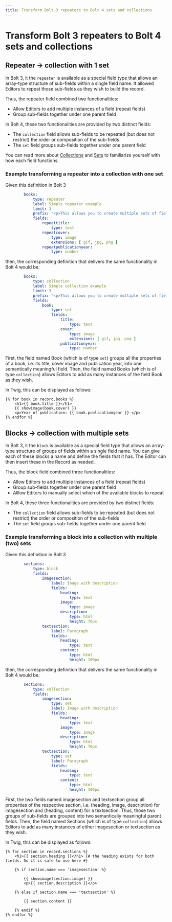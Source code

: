 ```yaml
---
title: Transform Bolt 3 repeaters to Bolt 4 sets and collections
---
```


Transform Bolt 3 repeaters to Bolt 4 sets and collections
=========================================================

## Repeater → collection with 1 set

In Bolt 3, it the `repeater` is available as a special field type
that allows an array-type structure of sub-fields within a single field name.
It allowed Editors to repeat those sub-fields as they wish to build the record.

Thus, the repeater field combined two functionalities:
* Allow Editors to add multiple instances of a field (repeat fields)
* Group sub-fields together under one parent field

In Bolt 4, these two functionalities are provided by two distinct fields:
* The `collection` field allows sub-fields to be repeated (but does not restrict)
the order or composition of the sub-fields
* The `set` field groups sub-fields together under one parent field

You can read more about [Collections][collection] and [Sets][set] to familiarize yourself with how each
field functions.

### Example transforming a repeater into a collection with one set

Given this definition in Bolt 3
```yaml
        books:
            type: repeater
            label: Simple repeater example
            limit: 3
            prefix: "<p>This allows you to create multiple sets of fields. Use the add button at the bottom to create a new empty set.</p>"
            fields:
                repeattitle:
                    type: text
                repeatcover:
                    type: image
                    extensions: [ gif, jpg, png ]
                repeatpublicationyear:
                    type: number
```

then, the corresponding definition that delivers the same functionality in Bolt 4 would be:
```yaml
        books:
            type: collection
            label: Simple collection example
            limit: 3
            prefix: "<p>This allows you to create multiple sets of fields. Use the add button at the bottom to create a new empty set.</p>"
            fields:
                book:
                    type: set
                    fields:
                        title:
                            type: text
                        cover:
                            type: image
                            extensions: [ gif, jpg. png ]
                        publicationyear:
                            type: number
```

First, the field named Book (which is of type `set`) groups all the properties of a book,
i.e. its title, cover image and publication year, into one semantically meaningful field.
Then, the field named Books (which is of type `collection`) allows Editors to add as many
instances of the field Book as they wish.

In Twig, this can be displayed as follows:

```twig
{% for book in record.books %}
    <h1>{{ book.title }}</h1>
    {{ showimage(book.cover) }}
    <p>Year of publication: {{ book.publicationyear }} </p>
{% endfor %}
```

## Blocks → collection with multiple sets

In Bolt 3, it the `block` is available as a special field type
that allows an array-type structure of groups of fields within a single field name.
You can give each of these blocks a name and define the fields that it has. 
The Editor can then insert these in the Record as needed.

Thus, the block field combined three functionalities:
* Allow Editors to add multiple instances of a field (repeat fields)
* Group sub-fields together under one parent field
* Alllow Editors to manually select which of the available blocks to repeat

In Bolt 4, these three functionalities are provided by two distinct fields:
* The `collection` field allows sub-fields to be repeated (but does not restrict)
the order or composition of the sub-fields
* The `set` field groups sub-fields together under one parent field

### Example transforming a block into a collection with multiple (two) sets

Given this definition in Bolt 3
```yaml
        sections:
            type: block
            fields:
                imagesection:
                    label: Image with description
                    fields:
                        heading:
                            type: text
                        image:
                            type: image
                        description:
                            type: html
                            height: 70px
                textsection:
                    label: Paragraph
                    fields:
                        heading:
                            type: text
                        content:
                            type: html
                            height: 100px
```

then, the corresponding definition that delivers the same functionality in Bolt 4 would be:

```yaml
        sections:
            type: collection
            fields:
                imagesection:
                    type: set
                    label: Image with description
                    fields:
                        heading:
                            type: text
                        image:
                            type: image
                        description:
                            type: html
                            height: 70px
                textsection:
                    type: set
                    label: Paragraph
                    fields:
                        heading:
                            type: text
                        content:
                            type: html
                            height: 100px
```

First, the two fields named imagesection and textsection group all properties of
the respective section, i.e. (heading, image, description) for imagesection and
(heading, content) for a textsection. Thus, those two groups of sub-fields are
grouped into two semantically meaningful parent fields.
Then, the field named Sections (which is of type `collection`) allows Editors to add as many
instances of either imagesection or textsection as they wish.

In Twig, this can be displayed as follows:

```twig
{% for section in record.sections %}
    <h1>{{ section.heading }}</h1> {# the heading exists for both fields. So it is safe to use here #}

    {% if section.name === 'imagesection' %}

        {{ showimage(section.image) }}
        <p>{{ section.description }}</p>

    {% else if section.name === 'textsection' %}

        {{ section.content }}

    {% endif %}
{% endfor %}
```


[collection]: ../fields/collection
[set]: ../fields/set
